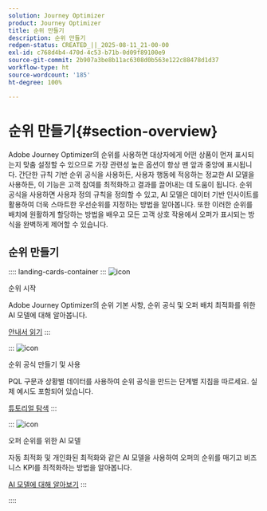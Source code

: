 ```yaml
---
solution: Journey Optimizer
product: Journey Optimizer
title: 순위 만들기
description: 순위 만들기
redpen-status: CREATED_||_2025-08-11_21-00-00
exl-id: c768d4b4-470d-4c53-b71b-0d09f89100e9
source-git-commit: 2b907a3be8b11ac6308d0b563e122c88478d1d37
workflow-type: ht
source-wordcount: '185'
ht-degree: 100%

---
```


# 순위 만들기{#section-overview}

Adobe Journey Optimizer의 순위를 사용하면 대상자에게 어떤 상품이 먼저 표시되는지 맞춤 설정할 수 있으므로 가장 관련성 높은 옵션이 항상 맨 앞과 중앙에 표시됩니다. 간단한 규칙 기반 순위 공식을 사용하든, 사용자 행동에 적응하는 정교한 AI 모델을 사용하든, 이 기능은 고객 참여를 최적화하고 결과를 끌어내는 데 도움이 됩니다. 순위 공식을 사용하면 사용자 정의 규칙을 정의할 수 있고, AI 모델은 데이터 기반 인사이트를 활용하여 더욱 스마트한 우선순위를 지정하는 방법을 알아봅니다. 또한 이러한 순위를 배치에 원활하게 할당하는 방법을 배우고 모든 고객 상호 작용에서 오퍼가 표시되는 방식을 완벽하게 제어할 수 있습니다.

## 순위 만들기

:::: landing-cards-container
:::
![icon](https://cdn.experienceleague.adobe.com/icons/book.svg)

순위 시작

Adobe Journey Optimizer의 순위 기본 사항, 순위 공식 및 오퍼 배치 최적화를 위한 AI 모델에 대해 알아봅니다.

[안내서 읽기](../using/offers/ranking/get-started-rankings.md)
:::

:::
![icon](https://cdn.experienceleague.adobe.com/icons/circle-play.svg)

순위 공식 만들기 및 사용

PQL 구문과 상황별 데이터를 사용하여 순위 공식을 만드는 단계별 지침을 따르세요. 실제 예시도 포함되어 있습니다.

[튜토리얼 탐색](../using/offers/ranking/create-ranking-formulas.md)
:::

:::
![icon](https://cdn.experienceleague.adobe.com/icons/chart-line.svg)

오퍼 순위를 위한 AI 모델

자동 최적화 및 개인화된 최적화와 같은 AI 모델을 사용하여 오퍼의 순위를 매기고 비즈니스 KPI를 최적화하는 방법을 알아봅니다.

[AI 모델에 대해 알아보기](ai-models-landing-page.md)
:::

::::
